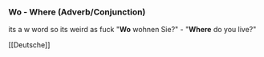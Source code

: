 ### Wo - Where   (Adverb/Conjunction)

its a w word so its weird as fuck
"**Wo** wohnen Sie?" - "**Where** do you live?"



[[Deutsche]]